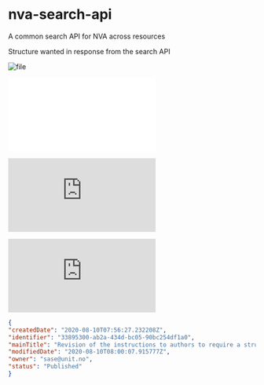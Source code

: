 # nva-search-api
A common search API for NVA across resources


Structure wanted in response from the search API

![file](file://sample_data_in_response.json)

![relative](./sample_data_in_response.md)

![link_md](https://github.com/BIBSYSDEV/nva-search-api/sample_data_in_response.md)

![link_json](https://github.com/BIBSYSDEV/nva-search-api/sample_data_in_response.json)


```JSON
{
"createdDate": "2020-08-10T07:56:27.232208Z",
"identifier": "33895300-ab2a-434d-bc05-90bc254df1a0",
"mainTitle": "Revision of the instructions to authors to require a structured abstract, digital object identifier of each reference, and author’s voice recording may increase journal access",
"modifiedDate": "2020-08-10T08:00:07.915777Z",
"owner": "sase@unit.no",
"status": "Published"
}
```